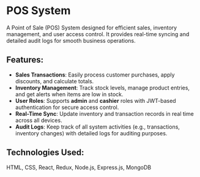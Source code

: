 # POS System

A Point of Sale (POS) System designed for efficient sales, inventory management, and user access control. It provides real-time syncing and detailed audit logs for smooth business operations.

## Features:
- **Sales Transactions**: Easily process customer purchases, apply discounts, and calculate totals.
- **Inventory Management**: Track stock levels, manage product entries, and get alerts when items are low in stock.
- **User Roles**: Supports **admin** and **cashier** roles with JWT-based authentication for secure access control.
- **Real-Time Sync**: Update inventory and transaction records in real time across all devices.
- **Audit Logs**: Keep track of all system activities (e.g., transactions, inventory changes) with detailed logs for auditing purposes.

## Technologies Used:
HTML, CSS, React, Redux, Node.js, Express.js, MongoDB

